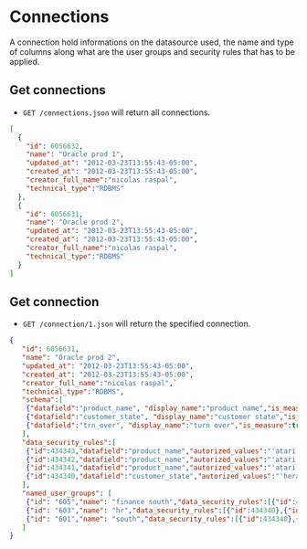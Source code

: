 Connections
===========

A connection hold informations on the datasource used, the name and type of columns along what are the user groups and security rules that has to be applied.

Get connections
---------------

* `GET /connections.json` will return all connections.

```json
[
  {
    "id": 6056632,
    "name": "Oracle prod 1",
    "updated_at": "2012-03-23T13:55:43-05:00",
    "created_at": "2012-03-23T13:55:43-05:00",
    "creator_full_name":"nicolas raspal",
    "technical_type":"RDBMS"
  },
  {
    "id": 6056631,
    "name": "Oracle prod 2",
    "updated_at": "2012-03-23T13:55:43-05:00",
    "created_at": "2012-03-23T13:55:43-05:00",
    "creator_full_name":"nicolas raspal",
    "technical_type":"RDBMS"
  }
]
```


Get connection
--------------

* `GET /connection/1.json` will return the specified connection.

```json
{
   "id": 6056631,
   "name": "Oracle prod 2",
   "updated_at": "2012-03-23T13:55:43-05:00",
   "created_at": "2012-03-23T13:55:43-05:00",
   "creator_full_name":"nicolas raspal",`
   "technical_type":"RDBMS",
   "schema":[
    {"datafield":"product_name", "display_name":"product name","is_measure":false},
    {"datafield":"customer_state", "display_name":"customer state","is_measure":false},
    {"datafield":"trn_over", "display_name":"turn over","is_measure":true}
   ],
   "data_security_rules":[
    {"id":434343,"datafield":"product_name","autorized_values":"'atari','xbox','ps3'" },
    {"id":434342,"datafield":"product_name","autorized_values":"'atari'" },
    {"id":434341,"datafield":"product_name","autorized_values":"'atari','ps3'" },
    {"id":434340,"datafield":"customer_state","autorized_values":"'herault'" }
   ],
   "named_user_groups": [
    {"id": "605","name": "finance south","data_security_rules":[{"id":434340},{"id":434341}]},
    {"id": "603","name": "hr","data_security_rules":[{"id":434340},{"id":434341}]},
    {"id": "601","name": "south","data_security_rules":[{"id":434340},{"id":434341}]}
   ]
}
```
